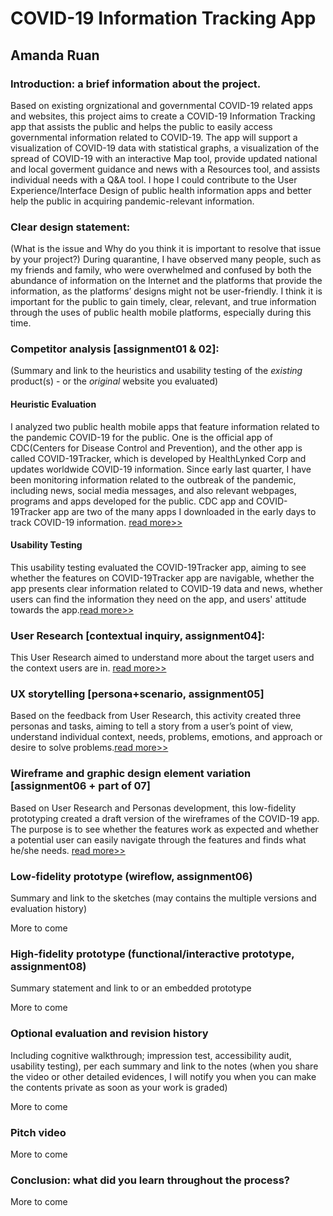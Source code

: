 # COVID-19 Information Tracking App
## Amanda Ruan
### Introduction: a brief information about the project. 
Based on existing orgnizational and governmental COVID-19 related apps and websites, this project aims to create a COVID-19 Information Tracking app that assists the public and helps the public to easily access governmental information related to COVID-19. The app will support a visualization of COVID-19 data with statistical graphs, a visualization of the spread of COVID-19 with an interactive Map tool, provide updated national and local goverment guidance and news with a Resources tool, and assists individual needs with a Q&A tool. I hope I could contribute to the User Experience/Interface Design of public health information apps and better help the public in acquiring pandemic-relevant information. 

### Clear design statement: 
(What is the issue and Why do you think it is important to resolve that issue by your project?) 
During quarantine, I have observed many people, such as my friends and family, who were overwhelmed and confused by both the abundance of information on the Internet and the platforms that provide the information, as the platforms’ designs might not be user-friendly. I think it is important for the public to gain timely, clear, relevant, and true information through the uses of public health mobile platforms, especially during this time.

### Competitor analysis [assignment01 & 02]:
(Summary and link to the heuristics and usability testing of the *existing* product(s) - or the *original* website you evaluated)
#### Heuristic Evaluation
I analyzed two public health mobile apps that feature information related to the pandemic COVID-19 for the public. One is the official app of CDC(Centers for Disease Control and Prevention), and the other app is called COVID-19Tracker, which is developed by HealthLynked Corp and updates worldwide COVID-19 information. Since early last quarter, I have been monitoring information related to the outbreak of the pandemic, including news, social media messages, and also relevant webpages, programs and apps developed for the public. CDC app and COVID-19Tracker app are two of the many apps I downloaded in the early days to track COVID-19 information. [read more>>](https://github.com/amandamandayuen/DH150-SPR20-HeuristicEvaluation-Assignment01)

#### Usability Testing
This usability testing evaluated the COVID-19Tracker app, aiming to see whether the features on COVID-19Tracker app are navigable, whether the app presents clear information related to COVID-19 data and news, whether users can find the information they need on the app, and users' attitude towards the app.[read more>>](https://github.com/amandamandayuen/DH150-SPR20-UT-Assignment02)

### User Research [contextual inquiry, assignment04]:
This User Research aimed to understand more about the target users and the context users are in. [read more>>](https://github.com/amandamandayuen/DH150-SPR20-UserInContext-Assignment05)
### UX storytelling [persona+scenario, assignment05]
Based on the feedback from User Research, this activity created three personas and tasks, aiming to tell a story from a user’s point of view, understand individual context, needs, problems, emotions, and approach or desire to solve problems.[read more>>](https://github.com/amandamandayuen/DH150-Assignment05-PersonaStorytelling)

### Wireframe and graphic design element variation [assignment06 + part of 07]
Based on User Research and Personas development, this low-fidelity prototyping created a draft version of the wireframes of the COVID-19 app. The purpose is to see whether the features work as expected and whether a potential user can easily navigate through the features and finds what he/she needs. [read more>>](https://github.com/amandamandayuen/DH150-Assignment06-LowFidelityPrototype)

### Low-fidelity prototype (wireflow, assignment06)
Summary and link to the sketches (may contains the multiple versions and evaluation history)

More to come
### High-fidelity prototype (functional/interactive prototype, assignment08)
Summary statement and link to or an embedded prototype

More to come
### Optional evaluation and revision history 
Including cognitive walkthrough; impression test, accessibility audit, usability testing), per each summary and link to the notes (when you share the video or other detailed evidences, I will notify you when you can make the contents private as soon as your work is graded)

More to come
### Pitch video 
More to come
### Conclusion: what did you learn throughout the process?
More to come
